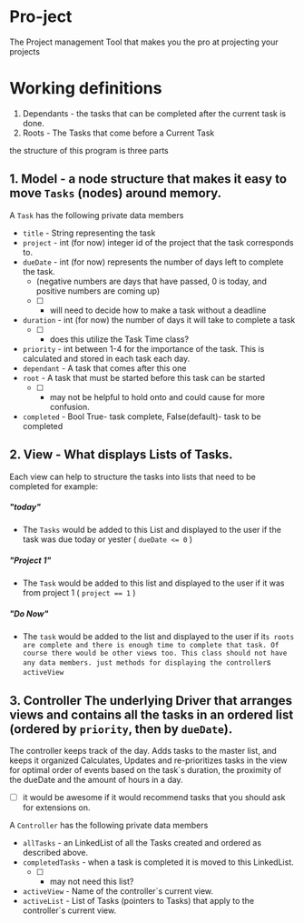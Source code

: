 # Pro-ject 
The Project management Tool that makes you the pro at projecting your projects


# Working definitions
1. Dependants - the tasks that can be completed after the current task is done.
2. Roots - The Tasks that come before a Current Task

the structure of this program is three parts

## 1. Model - a node structure that makes it easy to move `Tasks` (nodes) around memory.

A `Task` has the following private data members


* `title` - String representing the task
* `project` - int (for now) integer id of the project that the task corresponds to.
* `dueDate` - int (for now) represents the number of days left to complete the task.
  * (negative numbers are days that have passed, 0 is today, and positive numbers are coming up)
  * [ ] - will need to decide how to make a task without a deadline
* `duration` - int (for now) the number of days it will take to complete a task
  * [ ] - does this utilize the Task Time class?
* `priority` - int between 1-4 for the importance of the task. This is calculated and stored in each task each day.
* `dependant` - A task that comes after this one
* `root` - A task that must be started before this task can be started
  * [ ] - may not be helpful to hold onto and could cause for more confusion.
* `completed` - Bool True- task complete, False(default)- task to be completed



## 2. View - What displays Lists of Tasks.

Each view can help to structure the tasks into lists that need to be completed for example:


##### "today"
* The `Tasks` would be added to this List and displayed to the user if the task was due today or yester ( `dueDate <= 0` )
##### "Project 1"
* The `Task` would be added to this list and displayed to the user if it was from project 1 ( `project == 1` )
##### "Do Now"
* The `task` would be added to the list and displayed to the user if it`s roots are complete and there is enough time to complete that task.
Of course there would be other views too. This class should not have any data members. just methods for displaying the controller`s `activeView`


## 3. Controller The underlying Driver that arranges views and contains all the tasks in an ordered list (ordered by `priority`, then by `dueDate`).

The controller keeps track of the day.
Adds tasks to the master list, and keeps it organized
Calculates, Updates and re-prioritizes tasks in the view for optimal order of events based on the task`s duration, the proximity of the dueDate and the amount of hours in a day.
 * [ ] it would be awesome if it would recommend tasks that you should ask for extensions on.


A `Controller` has the following private data members
* `allTasks` - an LinkedList of all the Tasks created and ordered as described above.
* `completedTasks` - when a task is completed it is moved to this LinkedList.
  * [ ] - may not need this list?
* `activeView` - Name of the controller`s current view.
* `activeList` - List of Tasks (pointers to Tasks) that apply to the controller`s current view.

